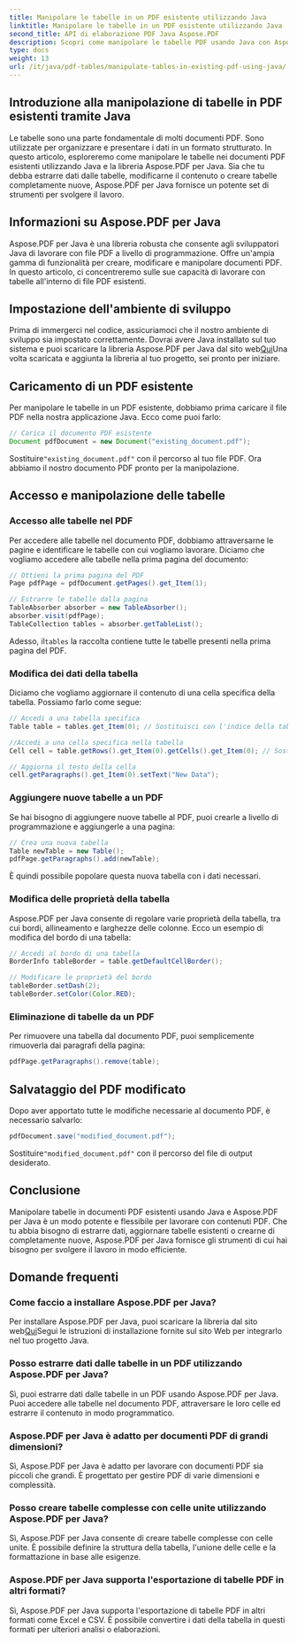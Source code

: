```yaml
---
title: Manipolare le tabelle in un PDF esistente utilizzando Java
linktitle: Manipolare le tabelle in un PDF esistente utilizzando Java
second_title: API di elaborazione PDF Java Aspose.PDF
description: Scopri come manipolare le tabelle PDF usando Java con Aspose.PDF per Java. Questa guida passo passo copre l'estrazione, la modifica e altro ancora delle tabelle per una gestione efficace dei PDF.
type: docs
weight: 13
url: /it/java/pdf-tables/manipulate-tables-in-existing-pdf-using-java/
---
```


## Introduzione alla manipolazione di tabelle in PDF esistenti tramite Java

Le tabelle sono una parte fondamentale di molti documenti PDF. Sono utilizzate per organizzare e presentare i dati in un formato strutturato. In questo articolo, esploreremo come manipolare le tabelle nei documenti PDF esistenti utilizzando Java e la libreria Aspose.PDF per Java. Sia che tu debba estrarre dati dalle tabelle, modificarne il contenuto o creare tabelle completamente nuove, Aspose.PDF per Java fornisce un potente set di strumenti per svolgere il lavoro.

## Informazioni su Aspose.PDF per Java

Aspose.PDF per Java è una libreria robusta che consente agli sviluppatori Java di lavorare con file PDF a livello di programmazione. Offre un'ampia gamma di funzionalità per creare, modificare e manipolare documenti PDF. In questo articolo, ci concentreremo sulle sue capacità di lavorare con tabelle all'interno di file PDF esistenti.

## Impostazione dell'ambiente di sviluppo

 Prima di immergerci nel codice, assicuriamoci che il nostro ambiente di sviluppo sia impostato correttamente. Dovrai avere Java installato sul tuo sistema e puoi scaricare la libreria Aspose.PDF per Java dal sito web[Qui](https://releases.aspose.com/pdf/java/)Una volta scaricata e aggiunta la libreria al tuo progetto, sei pronto per iniziare.

## Caricamento di un PDF esistente

Per manipolare le tabelle in un PDF esistente, dobbiamo prima caricare il file PDF nella nostra applicazione Java. Ecco come puoi farlo:

```java
// Carica il documento PDF esistente
Document pdfDocument = new Document("existing_document.pdf");
```

 Sostituire`"existing_document.pdf"` con il percorso al tuo file PDF. Ora abbiamo il nostro documento PDF pronto per la manipolazione.

## Accesso e manipolazione delle tabelle

### Accesso alle tabelle nel PDF

Per accedere alle tabelle nel documento PDF, dobbiamo attraversarne le pagine e identificare le tabelle con cui vogliamo lavorare. Diciamo che vogliamo accedere alle tabelle nella prima pagina del documento:

```java
// Ottieni la prima pagina del PDF
Page pdfPage = pdfDocument.getPages().get_Item(1);

// Estrarre le tabelle dalla pagina
TableAbsorber absorber = new TableAbsorber();
absorber.visit(pdfPage);
TableCollection tables = absorber.getTableList();
```

 Adesso, il`tables` la raccolta contiene tutte le tabelle presenti nella prima pagina del PDF.

### Modifica dei dati della tabella

Diciamo che vogliamo aggiornare il contenuto di una cella specifica della tabella. Possiamo farlo come segue:

```java
// Accedi a una tabella specifica
Table table = tables.get_Item(0); // Sostituisci con l'indice della tabella desiderata

//Accedi a una cella specifica nella tabella
Cell cell = table.getRows().get_Item(0).getCells().get_Item(0); // Sostituisci con indici di riga e colonna

// Aggiorna il testo della cella
cell.getParagraphs().get_Item(0).setText("New Data");
```

### Aggiungere nuove tabelle a un PDF

Se hai bisogno di aggiungere nuove tabelle al PDF, puoi crearle a livello di programmazione e aggiungerle a una pagina:

```java
// Crea una nuova tabella
Table newTable = new Table();
pdfPage.getParagraphs().add(newTable);
```

È quindi possibile popolare questa nuova tabella con i dati necessari.

### Modifica delle proprietà della tabella

Aspose.PDF per Java consente di regolare varie proprietà della tabella, tra cui bordi, allineamento e larghezze delle colonne. Ecco un esempio di modifica del bordo di una tabella:

```java
// Accedi al bordo di una tabella
BorderInfo tableBorder = table.getDefaultCellBorder();

// Modificare le proprietà del bordo
tableBorder.setDash(2);
tableBorder.setColor(Color.RED);
```

### Eliminazione di tabelle da un PDF

Per rimuovere una tabella dal documento PDF, puoi semplicemente rimuoverla dai paragrafi della pagina:

```java
pdfPage.getParagraphs().remove(table);
```

## Salvataggio del PDF modificato

Dopo aver apportato tutte le modifiche necessarie al documento PDF, è necessario salvarlo:

```java
pdfDocument.save("modified_document.pdf");
```

 Sostituire`"modified_document.pdf"` con il percorso del file di output desiderato.

## Conclusione

Manipolare tabelle in documenti PDF esistenti usando Java e Aspose.PDF per Java è un modo potente e flessibile per lavorare con contenuti PDF. Che tu abbia bisogno di estrarre dati, aggiornare tabelle esistenti o crearne di completamente nuove, Aspose.PDF per Java fornisce gli strumenti di cui hai bisogno per svolgere il lavoro in modo efficiente.

## Domande frequenti

### Come faccio a installare Aspose.PDF per Java?

 Per installare Aspose.PDF per Java, puoi scaricare la libreria dal sito web[Qui](https://releases.aspose.com/pdf/java/)Segui le istruzioni di installazione fornite sul sito Web per integrarlo nel tuo progetto Java.

### Posso estrarre dati dalle tabelle in un PDF utilizzando Aspose.PDF per Java?

Sì, puoi estrarre dati dalle tabelle in un PDF usando Aspose.PDF per Java. Puoi accedere alle tabelle nel documento PDF, attraversare le loro celle ed estrarre il contenuto in modo programmatico.

### Aspose.PDF per Java è adatto per documenti PDF di grandi dimensioni?

Sì, Aspose.PDF per Java è adatto per lavorare con documenti PDF sia piccoli che grandi. È progettato per gestire PDF di varie dimensioni e complessità.

### Posso creare tabelle complesse con celle unite utilizzando Aspose.PDF per Java?

Sì, Aspose.PDF per Java consente di creare tabelle complesse con celle unite. È possibile definire la struttura della tabella, l'unione delle celle e la formattazione in base alle esigenze.

### Aspose.PDF per Java supporta l'esportazione di tabelle PDF in altri formati?

Sì, Aspose.PDF per Java supporta l'esportazione di tabelle PDF in altri formati come Excel e CSV. È possibile convertire i dati della tabella in questi formati per ulteriori analisi o elaborazioni.